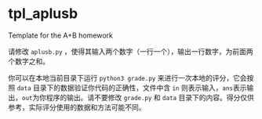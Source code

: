 # tpl_aplusb
Template for the A+B homework

请修改 `aplusb.py` ，使得其输入两个数字（一行一个），输出一行数字，为前面两个数字之和。

你可以在本地当前目录下运行 `python3 grade.py` 来进行一次本地的评分，它会按照 `data` 目录下的数据验证你代码的正确性，文件中含 `in` 则表示输入，`ans`表示输出，`out`为你程序的输出。请不要修改 `grade.py` 和 `data` 目录下的内容。得分仅供参考，实际评分使用的数据和方法可能不同。
